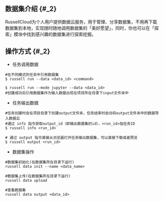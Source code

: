 ## 数据集介绍 {#_2}

RussellCloud为个人用户提供数据云服务，用于管理、分享数据集，不用再下载数据集到本地，实现随时随地调用数据集的「美好愿望」，同时，你也可以在「探索」模块中找到感兴趣的数据集进行探索挖掘。

## 操作方式 {#_2}

* 任务调用数据

```
#在不同模式的任务中引用数据集
$ russell run --data <data_id> <command>

$ russell run --mode jupyter --data <data_id>
#创建成功后引用数据集作为输入数据出现在项目所在目录下input文件夹中
```

* 任务输出数据

```
#任务创建时会在项目目录下创建output文件夹，任务结束时自动将output文件夹中的数据导入数据云
#通过 info 指令获取output_id（即输出数据集的id），<run_id>指任务ID
$ russell info <run_id>

# 通过 output 指令直接从浏览器打开任务输出数据集，可以直接下载或者预览
$ russell output <run_id>
```

* 数据集操作

```
#数据集初始化(在数据集所在目录下运行)
russell data init --name <data_name>

#数据集上传(在数据集所在目录下运行)
russell data upload

#查看数据集
russell data output <data_id>
```



